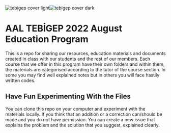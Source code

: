![tebigep cover light](https://user-images.githubusercontent.com/91346067/183245783-92a970fd-812c-4949-a4c7-053ff170290f.png#gh-light-mode-only)![tebigep cover dark](https://user-images.githubusercontent.com/91346067/183245733-b909870e-bf06-4192-8046-b913f37809b6.png#gh-dark-mode-only)

# AAL TEBİGEP 2022 August Education Program
This is a repo for sharing our resources, education materials and documents created in class with our students and the rest of our members. Each course that we offer in this program have their own folders and within them, the materials are categorised according to the tutor of the course section. In some you may find well explained notes but in others you will face hastily written codes.

## Have Fun Experimenting With the Files
You can clone this repo on your computer and experiment with the materials locally. If you think that an addition or a correction can/should be made and you do not have permission. You can create a new issue that explains the problem and the solution that you suggest, explained clearly.
